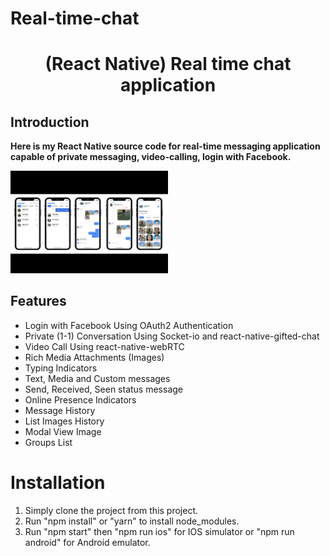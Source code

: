 # Real-time-chat
<p align="center">
 <h1 align="center">(React Native) Real time chat application</h1>
</p>

## Introduction

**Here is my React Native source code for real-time messaging application capable of private messaging, video-calling, login with Facebook.**

<div style="width:100%">
    <div style="width:50%; display:inline-block">
        <div align="center">
          <img align="left" alt="Main" src="./all.png">    
        </div>    
    </div>    
</div>

## Features

- Login with Facebook Using OAuth2 Authentication
- Private (1-1) Conversation Using Socket-io and react-native-gifted-chat
- Video Call Using react-native-webRTC
- Rich Media Attachments (Images)
- Typing Indicators
- Text, Media and Custom messages
- Send, Received, Seen status message
- Online Presence Indicators
- Message History
- List Images History
- Modal View Image
- Groups List

# Installation
1. Simply clone the project from this project.
2. Run "npm install" or "yarn" to install node_modules.
3. Run "npm start" then "npm run ios" for IOS simulator or "npm run android" for Android emulator.
 

